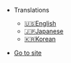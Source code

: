 - Translations
  <!-- - [:us: English](/)
  - [:jp: Japanese](jp/)
  - [:kr: Korean](kr/) -->
  - <a href="javascript:void(0);" onclick="switchLanguage('en')" class="language-button">:us:English</a>
  - <a href="javascript:void(0);" onclick="switchLanguage('jp')" class="language-button">:jp:Japanese</a>
  - <a href="javascript:void(0);" onclick="switchLanguage('kr')" class="language-button">:kr:Korean</a>

- [Go to site](https://access.digitalbarricade.com/)
